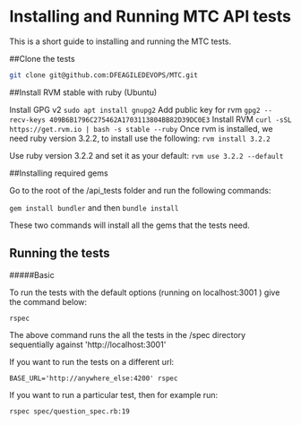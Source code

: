 Installing and Running MTC API tests
================================

This is a short guide to installing and running the MTC tests.

##Clone the tests

```bash
git clone git@github.com:DFEAGILEDEVOPS/MTC.git
```

##Install RVM stable with ruby (Ubuntu)

Install GPG v2
`sudo apt install gnupg2`
Add public key for rvm
`gpg2 --recv-keys 409B6B1796C275462A1703113804BB82D39DC0E3`
Install RVM
`curl -sSL https://get.rvm.io | bash -s stable --ruby`
Once rvm is installed, we need ruby version 3.2.2, to install use the following:
 `rvm install 3.2.2`

Use ruby version 3.2.2 and set it as your default:
 `rvm use 3.2.2 --default`

##Installing required gems

Go to the root of the /api_tests folder and run the following commands:

`gem install bundler` and then `bundle install`

These two commands will install all the gems that the tests need.

## Running the tests

#####Basic

To run the tests with the default options (running on localhost:3001 ) give the command below:

`rspec`

 The above command runs the all the tests in the /spec directory sequentially against 'http://localhost:3001'

If you want to run the tests on a different url:

`BASE_URL='http://anywhere_else:4200' rspec`

If you want to run a particular test, then for example run:

`rspec spec/question_spec.rb:19`

